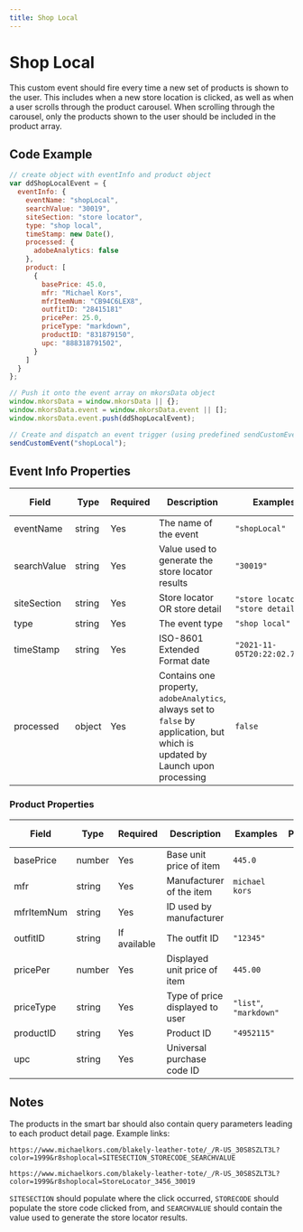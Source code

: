```yaml
---
title: Shop Local
---
```


# Shop Local

This custom event should fire every time a new set of products is shown to the user. This includes when a new store location is clicked, as well as when a user scrolls through the product carousel. When scrolling through the carousel, only the products shown to the user should be included in the product array.

## Code Example

```javascript
// create object with eventInfo and product object
var ddShopLocalEvent = {
  eventInfo: {
    eventName: "shopLocal",
    searchValue: "30019",
    siteSection: "store locator",
    type: "shop local",
    timeStamp: new Date(),
    processed: {
      adobeAnalytics: false
    },
    product: [
      {
        basePrice: 45.0,
        mfr: "Michael Kors",
        mfrItemNum: "CB94C6LEX8",
        outfitID: "28415181" 
        pricePer: 25.0,
        priceType: "markdown",
        productID: "831879150",
        upc: "888318791502",
      }
    ]
  }
};

// Push it onto the event array on mkorsData object
window.mkorsData = window.mkorsData || {};
window.mkorsData.event = window.mkorsData.event || [];
window.mkorsData.event.push(ddShopLocalEvent);

// Create and dispatch an event trigger (using predefined sendCustomEvent function)
sendCustomEvent("shopLocal");
```

## Event Info Properties
|Field|Type|Required|Description|Examples|Pattern|Min Length|Max Length|Min|Max|Multiple Of|
|-----|----|--------|-----------|--------|-------|----------|----------|---|---|-----------|
|eventName|string|Yes|The name of the event|`"shopLocal"`|
|searchValue|string|Yes|Value used to generate the store locator results|`"30019"`|
|siteSection|string|Yes|Store locator OR store detail|`"store locator"`, `"store detail"`|
|type|string|Yes|The event type|`"shop local"`|
|timeStamp|string|Yes|ISO-8601 Extended Format date|`"2021-11-05T20:22:02.707Z"`|
|processed|object|Yes|Contains one property, `adobeAnalytics`, always set to `false` by application, but which is updated by Launch upon processing|`false`|

### Product Properties
|Field|Type|Required|Description|Examples|Pattern|Min Length|Max Length|Min|Max|Multiple Of|
|-----|----|--------|-----------|--------|-------|----------|----------|---|---|-----------|
|basePrice|number|Yes|Base unit price of item|`445.0`|
|mfr|string|Yes|Manufacturer of the item|`michael kors`|
|mfrItemNum|string|Yes|ID used by manufacturer||
|outfitID|string|If available|The outfit ID|`"12345"`|
|pricePer|number|Yes|Displayed unit price of item|`445.00`|
|priceType|string|Yes|Type of price displayed to user|`"list"`, `"markdown"`|
|productID|string|Yes|Product ID|`"4952115"`|
|upc|string|Yes|Universal purchase code ID|

## Notes
The products in the smart bar should also contain query parameters leading to each product detail page. Example links:
```
https://www.michaelkors.com/blakely-leather-tote/_/R-US_30S8SZLT3L?color=1999&r8shoplocal=SITESECTION_STORECODE_SEARCHVALUE

https://www.michaelkors.com/blakely-leather-tote/_/R-US_30S8SZLT3L?color=1999&r8shoplocal=StoreLocator_3456_30019
```

`SITESECTION` should populate where the click occurred, `STORECODE` should populate the store code clicked from, and `SEARCHVALUE` should contain the value used to generate the store locator results.